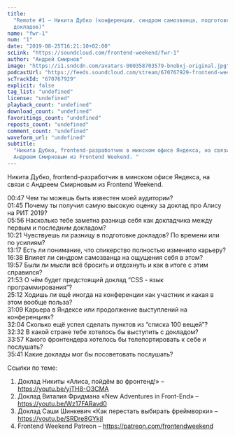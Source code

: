 ```yaml
---
title:
  "Remote #1 – Никита Дубко (конференции, синдром самозванца, подготовка
  докладов)"
name: "fwr-1"
num: "1"
date: "2019-08-25T16:21:10+02:00"
scLink: "https://soundcloud.com/frontend-weekend/fwr-1"
author: "Андрей Смирнов"
image: "https://i1.sndcdn.com/avatars-000358703579-bnobxj-original.jpg"
podcastUrl: "https://feeds.soundcloud.com/stream/670767929-frontend-weekend-fwr-1.m4a"
scTrackId: "670767929"
explicit: false
tag_list: "undefined"
license: "undefined"
playback_count: "undefined"
download_count: "undefined"
favoritings_count: "undefined"
reposts_count: "undefined"
comment_count: "undefined"
waveform_url: "undefined"
subtitle:
  "Никита Дубко, frontend-разработчик в минском офисе Яндекса, на связи с
  Андреем Смирновым из Frontend Weekend. "
---
```


Никита Дубко, frontend-разработчик в минском офисе Яндекса, на связи с Андреем
Смирновым из Frontend Weekend.

<timecode sec="47">00:47</timecode> Чем ты можешь быть известен моей аудитории?
<br><timecode sec="105">01:45</timecode> Почему ты получил самую высокую оценку
за доклад про Алису на РИТ 2019? <br><timecode sec="356">05:56</timecode>
Насколько тебе заметна разница себя как докладчика между первым и последним
докладом? <br><timecode sec="621">10:21</timecode> Чувствуешь ли разницу в
подготовке докладов? По времени или по усилиям?
<br><timecode sec="797">13:17</timecode> Есть ли понимание, что спикерство
полностью изменило карьеру? <br><timecode sec="998">16:38</timecode> Влияет ли
синдром самозванца на ощущения себя в этом?
<br><timecode sec="1197">19:57</timecode> Были ли мысли всё бросить и отдохнуть
и как в итоге с этим справился? <br><timecode sec="1313">21:53</timecode> О чём
будет предстоящий доклад “CSS - язык программирования”?
<br><timecode sec="1512">25:12</timecode> Ходишь ли ещё иногда на конференции
как участник и какая в этом вообще польза?
<br><timecode sec="1869">31:09</timecode> Карьера в Яндексе или продолжение
выступлений на конференциях? <br><timecode sec="1924">32:04</timecode> Сколько
ещё успел сделать пунктов из “списка 100 вещей”?
<br><timecode sec="1952">32:32</timecode> В какой стране тебе хотелось бы
выступить с докладом? <br><timecode sec="2037">33:57</timecode> Какого
фронтендера хотелось бы телепортировать к себе и послушать?
<br><timecode sec="2141">35:41</timecode> Какие доклады мог бы посоветовать
послушать?

Ссылки по теме:

1. Доклад Никиты «Алиса, пойдём во фронтенд!» – <https://youtu.be/yjTH8-O3CMA>
2. Доклад Виталия Фридмана «New Adventures in Front-End» –
   <https://youtu.be/Wz17FARavd0>
3. Доклад Саши Шинкевич «Как перестать выбирать фреймворки» –
   <https://youtu.be/SRDre8GYkjI>
4. Frontend Weekend Patreon – <https://patreon.com/frontendweekend>
